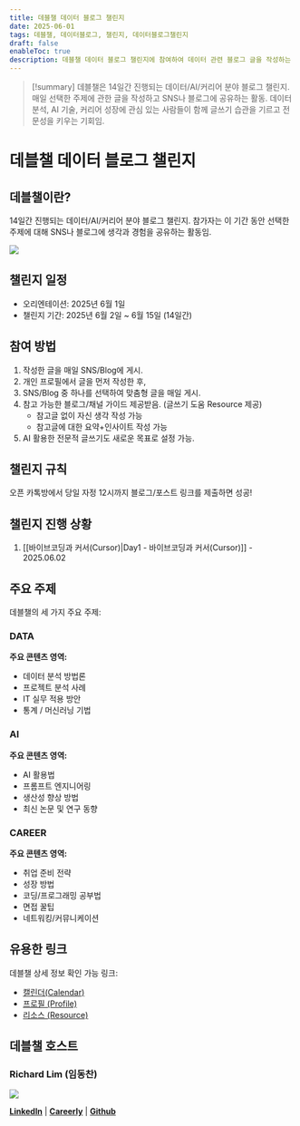 ```yaml
---
title: 데블챌 데이터 블로그 챌린지
date: 2025-06-01
tags: 데블챌, 데이터블로그, 챌린지, 데이터블로그챌린지
draft: false
enableToc: true
description: 데블챌 데이터 블로그 챌린지에 참여하여 데이터 관련 블로그 글을 작성하는 기록.
---
```


> [!summary]
> 데블챌은 14일간 진행되는 데이터/AI/커리어 분야 블로그 챌린지. 매일 선택한 주제에 관한 글을 작성하고 SNS나 블로그에 공유하는 활동. 데이터 분석, AI 기술, 커리어 성장에 관심 있는 사람들이 함께 글쓰기 습관을 기르고 전문성을 키우는 기회임.

# 데블챌 데이터 블로그 챌린지

## 데블챌이란?

14일간 진행되는 데이터/AI/커리어 분야 블로그 챌린지. 참가자는 이 기간 동안 선택한 주제에 대해 SNS나 블로그에 생각과 경험을 공유하는 활동임.

![](https://i.imgur.com/1qyW1Jb.png)


## 챌린지 일정

- 오리엔테이션: 2025년 6월 1일
- 챌린지 기간: 2025년 6월 2일 ~ 6월 15일 (14일간)

## 참여 방법

1. 작성한 글을 매일 SNS/Blog에 게시.
2. 개인 프로필에서 글을 먼저 작성한 후,
3. SNS/Blog 중 하나를 선택하여 맞춤형 글을 매일 게시.
4. 참고 가능한 블로그/채널 가이드 제공받음. (글쓰기 도움 Resource 제공)
   - 참고글 없이 자신 생각 작성 가능
   - 참고글에 대한 요약+인사이트 작성 가능
5. AI 활용한 전문적 글쓰기도 새로운 목표로 설정 가능.

## 챌린지 규칙

오픈 카톡방에서 당일 자정 12시까지 블로그/포스트 링크를 제출하면 성공!

## 챌린지 진행 상황

1. [[바이브코딩과 커서(Cursor)|Day1 - 바이브코딩과 커서(Cursor)]] - 2025.06.02

## 주요 주제

데블챌의 세 가지 주요 주제:

### DATA

**주요 콘텐츠 영역:**
- 데이터 분석 방법론
- 프로젝트 분석 사례
- IT 실무 적용 방안
- 통계 / 머신러닝 기법

### AI

**주요 콘텐츠 영역:**
- AI 활용법
- 프롬프트 엔지니어링
- 생산성 향상 방법
- 최신 논문 및 연구 동향

### CAREER

**주요 콘텐츠 영역:**
- 취업 준비 전략
- 성장 방법
- 코딩/프로그래밍 공부법
- 면접 꿀팁
- 네트워킹/커뮤니케이션

## 유용한 링크

데블챌 상세 정보 확인 가능 링크:

- [캘린더(Calendar)](https://www.notion.so/4fcae59cd8aa479886ee86af81e38fc1?pvs=21)
- [프로필 (Profile)](https://www.notion.so/bf6447c9796f4a49be4ec49dd5aa2292?pvs=21) 
- [리소스 (Resource)](https://www.notion.so/DBC-85d3e729a2654e06bd1511b140f9297d?pvs=21)

## 데블챌 호스트

### **Richard Lim (임동찬)**

![](https://i.imgur.com/i4CmrnA.png)


[**LinkedIn**](https://www.linkedin.com/in/datarichard/) | [**Careerly**](https://careerly.co.kr/@494354) | [**Github**](https://github.com/dongchanlim)